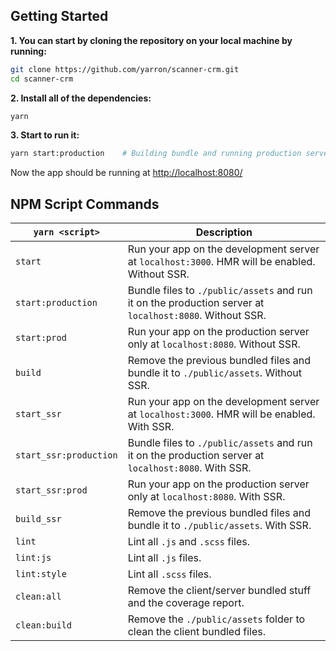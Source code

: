 ## Getting Started


**1. You can start by cloning the repository on your local machine by running:**

```bash
git clone https://github.com/yarron/scanner-crm.git
cd scanner-crm
```

**2. Install all of the dependencies:**

```bash
yarn
```

**3. Start to run it:**

```bash
yarn start:production    # Building bundle and running production server
```

Now the app should be running at [http://localhost:8080/](http://localhost:8080/)


## NPM Script Commands

`yarn <script>`|Description
------------------|-----------
`start`|Run your app on the development server at `localhost:3000`. HMR will be enabled. Without SSR.
`start:production`|Bundle files to `./public/assets` and run it on the production server at `localhost:8080`. Without SSR.
`start:prod`|Run your app on the production server only at `localhost:8080`. Without SSR.
`build`|Remove the previous bundled files and bundle it to `./public/assets`. Without SSR.
`start_ssr`|Run your app on the development server at `localhost:3000`. HMR will be enabled. With SSR.
`start_ssr:production`|Bundle files to `./public/assets` and run it on the production server at `localhost:8080`. With SSR.
`start_ssr:prod`|Run your app on the production server only at `localhost:8080`. With SSR.
`build_ssr`|Remove the previous bundled files and bundle it to `./public/assets`. With SSR.
`lint`|Lint all `.js` and `.scss` files.
`lint:js`|Lint all `.js` files.
`lint:style`|Lint all `.scss` files.
`clean:all`|Remove the client/server bundled stuff and the coverage report.
`clean:build`|Remove the `./public/assets` folder to clean the client bundled files.
